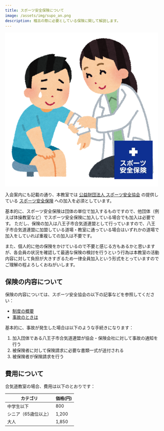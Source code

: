 ```yaml
---
title: スポーツ安全保険について
image: /assets/img/supo_an.png
description: 稽古の際に必要としている保険に関して解説します。
---
```


![center](/assets/img/supo_an.png)

入会案内にも記載の通り、本教室では [公益財団法人 スポーツ安全協会](https://www.sportsanzen.org/) の提供している [スポーツ安全保険](https://www.sportsanzen.org/hoken/) への加入を必須としています。

基本的に、スポーツ安全保険は団体の単位で加入するものですので、他団体（例えば体操教室など）でスポーツ安全保険に加入している場合でも加入は必要です。
ただし、保険の加入は八王子市合気道連盟として行っていますので、八王子市合気道連盟に加盟している道場・教室に通っている場合はいずれかの道場で加入をしていれば重複しての加入は不要です。

また、個人的に他の保険をかけているので不要と感じる方もあるかと思いますが、各会員の状況を確認して最適な保険の検討を行うという行為は本教室の活動内容に対して負担が大きすぎるため一律全員加入という形式をとっていますのでご理解の程よろしくおねがいします。

## 保険の内容について

保険の内容については、スポーツ安全協会の以下の記事などを参照してください：

- [制度の概要](https://www.sportsanzen.org/hoken/hoken1.html)
- [事故のときは](https://www.sportsanzen.org/hoken/jiko.html)

基本的に、事故が発生した場合は以下のような手続きになります：

1. 加入団体である八王子市合気道連盟が協会・保険会社に対して事故の通知を行う
1. 被保険者に対して保険請求に必要な書類一式が送付される
1. 被保険者が保険請求を行う

## 費用について

合気道教室の場合、費用は以下のとおりです：

|カテゴリ|価格(円)|
|--------|----|
|中学生以下|800|
|シニア（65歳位以上）|1,200|
|大人|1,850|
